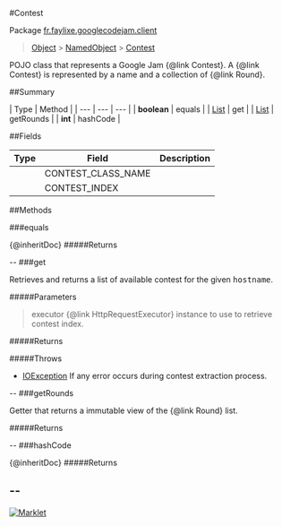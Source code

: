 #Contest

Package [fr.faylixe.googlecodejam.client](README.md)<br>
> [Object](../../../java/lang/Object.md) > [NamedObject](/common/NamedObject.md) > [Contest](Contest.md)

<p>POJO class that represents a Google Jam {@link Contest}.
 A {@link Contest} is represented by a name and a
 collection of {@link Round}.</p>

##Summary


| Type | Method |
| --- | --- | --- |
| **boolean** | equals |
| [List](../../../java/util/List.md) | get |
| [List](../../../java/util/List.md) | getRounds |
| **int** | hashCode |

##Fields


| Type | Field | Description |
| --- | --- | --- |
|  | CONTEST_CLASS_NAME |
|  | CONTEST_INDEX |

##Methods

###equals


{@inheritDoc}
#####Returns



--
###get


<p>Retrieves and returns a list of available
 contest for the given <tt>hostname</tt>.</p>
#####Parameters


> executor {@link HttpRequestExecutor} instance to use to retrieve contest index.

#####Returns


#####Throws

* [IOException](../../../java/io/IOException.md) If any error occurs during contest extraction process.

--
###getRounds


<p>Getter that returns a immutable view
 of the {@link Round} list.</p>
#####Returns



--
###hashCode


{@inheritDoc}
#####Returns



--
---
[![Marklet](https://img.shields.io/badge/Generated%20by-Marklet-green.svg)](https://github.com/Faylixe/marklet)